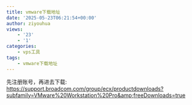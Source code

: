 ```yaml
---
title: vmware下载地址
date: '2025-05-23T06:21:54+00:00'
author: ziyouhua
views:
    - '23'
    - '1'
categories:
    - vps工具
tags:
    - vmware下载地址
---
```


<span>先注册账号，再进去下载:</span> <span>https://support.broadcom.com/group/ecx/productdownloads?subfamily=VMware%20Workstation%20Pro&amp;freeDownloads=true</span>